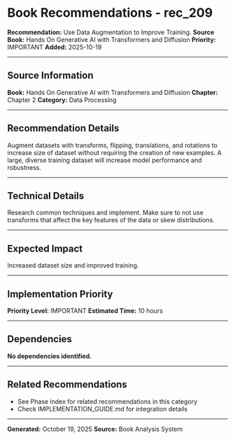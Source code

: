 # Book Recommendations - rec_209

**Recommendation:** Use Data Augmentation to Improve Training.
**Source Book:** Hands On Generative AI with Transformers and Diffusion
**Priority:** IMPORTANT
**Added:** 2025-10-19

---

## Source Information

**Book:** Hands On Generative AI with Transformers and Diffusion
**Chapter:** Chapter 2
**Category:** Data Processing

---

## Recommendation Details

Augment datasets with transforms, flipping, translations, and rotations to increase size of dataset without requiring the creation of new examples. A large, diverse training dataset will increase model performance and robustness.

---

## Technical Details

Research common techniques and implement. Make sure to not use transforms that affect the key features of the data or skew distributions.

---

## Expected Impact

Increased dataset size and improved training.

---

## Implementation Priority

**Priority Level:** IMPORTANT
**Estimated Time:** 10 hours

---

## Dependencies

**No dependencies identified.**

---

## Related Recommendations

- See Phase index for related recommendations in this category
- Check IMPLEMENTATION_GUIDE.md for integration details

---

**Generated:** October 19, 2025
**Source:** Book Analysis System
